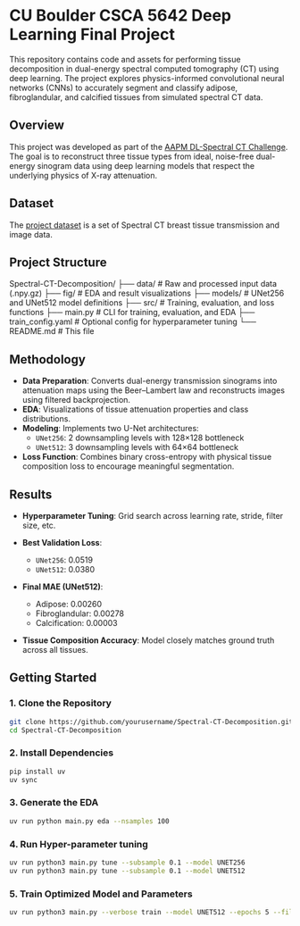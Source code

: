 # CU Boulder CSCA 5642 Deep Learning Final Project

This repository contains code and assets for performing tissue decomposition in dual-energy spectral computed tomography (CT) 
using deep learning. The project explores physics-informed convolutional neural networks (CNNs) to accurately segment and classify 
adipose, fibroglandular, and calcified tissues from simulated spectral CT data.

## Overview

This project was developed as part of the [AAPM DL-Spectral CT Challenge](https://www.aapm.org/GrandChallenge/DL-spectral-CT/). The 
goal is to reconstruct three tissue types from ideal, noise-free dual-energy sinogram data using deep learning models that respect 
the underlying physics of X-ray attenuation.

## Dataset

The [project dataset](https://zenodo.org/records/14262737) is a set of Spectral CT breast tissue transmission and image data.

## Project Structure

Spectral-CT-Decomposition/
├── data/ # Raw and processed input data (.npy.gz)
├── fig/ # EDA and result visualizations
├── models/ # UNet256 and UNet512 model definitions
├── src/ # Training, evaluation, and loss functions
├── main.py # CLI for training, evaluation, and EDA
├── train_config.yaml # Optional config for hyperparameter tuning
└── README.md # This file

## Methodology

- **Data Preparation**: Converts dual-energy transmission sinograms into attenuation maps using the Beer–Lambert law and reconstructs images using filtered backprojection.
- **EDA**: Visualizations of tissue attenuation properties and class distributions.
- **Modeling**: Implements two U-Net architectures:
  - `UNet256`: 2 downsampling levels with 128×128 bottleneck
  - `UNet512`: 3 downsampling levels with 64×64 bottleneck
- **Loss Function**: Combines binary cross-entropy with physical tissue composition loss to encourage meaningful segmentation.

## Results

- **Hyperparameter Tuning**: Grid search across learning rate, stride, filter size, etc.
- **Best Validation Loss**:  
  - `UNet256`: 0.0519  
  - `UNet512`: 0.0380

- **Final MAE (UNet512)**:  
  - Adipose: 0.00260  
  - Fibroglandular: 0.00278  
  - Calcification: 0.00003

- **Tissue Composition Accuracy**: Model closely matches ground truth across all tissues.

## Getting Started

### 1. Clone the Repository
```bash
git clone https://github.com/yourusername/Spectral-CT-Decomposition.git
cd Spectral-CT-Decomposition
```

### 2. Install Dependencies
```bash
pip install uv
uv sync
```

### 3. Generate the EDA
```bash
uv run python main.py eda --nsamples 100
```

### 4. Run Hyper-parameter tuning
```bash
uv run python3 main.py tune --subsample 0.1 --model UNET256
uv run python3 main.py tune --subsample 0.1 --model UNET512
```
### 5. Train Optimized Model and Parameters
```bash
uv run python3 main.py --verbose train --model UNET512 --epochs 5 --filter-size 4 --lr 0.001 --stride 3 --padding 2
```